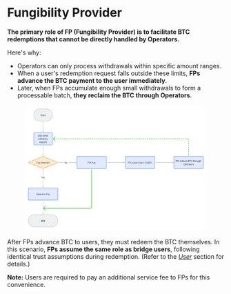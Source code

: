 # Fungibility Provider

**The primary role of FP (Fungibility Provider) is to facilitate BTC redemptions that cannot be directly handled by Operators.**

Here's why:

* Operators can only process withdrawals within specific amount ranges.
* When a user's redemption request falls outside these limits, **FPs advance the BTC payment to the user immediately**.
* Later, when FPs accumulate enough small withdrawals to form a processable batch, **they reclaim the BTC through Operators**.

<figure><img src="../../../.gitbook/assets/whiteboard_exported_image (19).png" alt="" width="563"><figcaption></figcaption></figure>

After FPs advance BTC to users, they must redeem the BTC themselves. In this scenario, **FPs assume the same role as bridge users**, following identical trust assumptions during redemption. (Refer to the [_User_](https://app.gitbook.com/o/pCAnNlKAzOo8rYFBd4MY/s/NaWxhWAPbrPeq8rIwJHB/~/changes/71/our-product-suite/pragmatically-trustless-bitvm-bitcoin-bridge/security-analysis/users) section for details.)

**Note:** Users are required to pay an additional service fee to FPs for this convenience.
